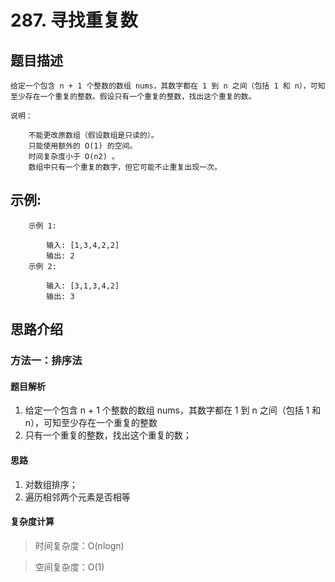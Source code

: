 # 287. 寻找重复数

## 题目描述
    
    给定一个包含 n + 1 个整数的数组 nums，其数字都在 1 到 n 之间（包括 1 和 n），可知至少存在一个重复的整数。假设只有一个重复的整数，找出这个重复的数。

    说明：

        不能更改原数组（假设数组是只读的）。
        只能使用额外的 O(1) 的空间。
        时间复杂度小于 O(n2) 。
        数组中只有一个重复的数字，但它可能不止重复出现一次。

  
## 示例:
```
    示例 1:

        输入: [1,3,4,2,2]
        输出: 2
    示例 2:

        输入: [3,1,3,4,2]
        输出: 3
```

## 思路介绍

### 方法一：排序法

#### 题目解析

1. 给定一个包含 n + 1 个整数的数组 nums，其数字都在 1 到 n 之间（包括 1 和 n），可知至少存在一个重复的整数
2. 只有一个重复的整数，找出这个重复的数；

#### 思路

1. 对数组排序；
2. 遍历相邻两个元素是否相等

   
#### 复杂度计算

> 时间复杂度：O(nlogn)  

> 空间复杂度：O(1)  

